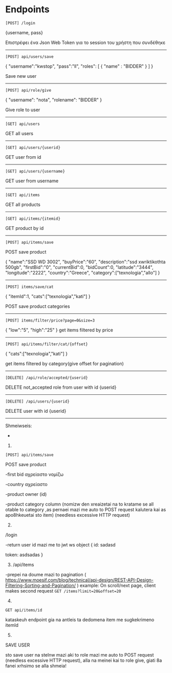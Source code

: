

# Endpoints

`[POST] /login`

{username, pass}

Επιστρέφει ένα Json Web Token για το session του χρήστη που συνδέθηκε

________________

`[POST] api/users/save`

{
    "username":"kwstop",
    "pass":"ll",
    "roles": [
        {
            "name" : "BIDDER"
        }
    ]
}

Save new user
________________

`[POST] api/role/give`

{
    "username": "nota",
    "rolename": "BIDDER"
}

Give role to user

________________

`[GET] api/users`

GET all users

________________

`[GET] api/users/{userid}`

GET user from id

________________

`[GET] api/users/{username}`

GET user from username

________________

`[GET] api/items`

GET all products

________________

`[GET] api/items/{itemid}`

GET product by id

________________

`[POST] api/items/save`

POST save product

{
    "name":"SSD WD 3002",
    "buyPrice":"60",
    "description":"ssd xwriktikothta 500gb",
    "firstBid":"0",
    "currentBid":0,
    "bidCount":0,
    "latitude":"3444",
    "longitude":"2222",
    "country":"Greece",
    "category":["texnologia","allo"]
}

________________

`[POST] items/save/cat`

{
    "itemId":1,
    "cats":["texnologia","kati"]
}

POST save product categories

________________

`[POST] items/filter/price?page=0&size=3`

{
    "low":"5",
    "high":"25"
}
get items filtered by price

________________

`[POST] api/items/filter/cat/{offset}`

{
    "cats":["texnologia","kati"]
}

get items filtered by category(give offset for pagination)

________________

`[DELETE] /api/role/accepted/{userid}`

DELETE not_accepted role from user with id {userid}

________________

`[DELETE] /api/users/{userid}`

DELETE user with id {userid}

________________







Shmeiwseis:

-
1)
`[POST] api/items/save`

POST save product

-first bid αχρείαστο νομίζω

-country αχρείαστο

-product owner (id)

-product category column (nomizw den xreaizetai na to kratame se all otable to category ,as pernaei mazi me auto to POST request kalutera kai as apo8hkeuetai sto item) (needless excessive HTTP request)

2)

/login

-return user id mazi me to jwt ws object 
{
  id: sadasd
  
  token: asdsadas
}



3) /api/items

-prepei na doume mazi to pagination ( https://www.moesif.com/blog/technical/api-design/REST-API-Design-Filtering-Sorting-and-Pagination/ )
 example: On scroll/next page, client makes second request `GET /items?limit=20&offset=20`
 
 
 4)
 
 `GET api/items/id` 
 
 kataskeuh endpoint gia na antleis ta dedomena item me sugkekrimeno itemId
 
 5)
 
 SAVE USER

sto save user na stelnw mazi aki to role mazi me auto to POST request (needless excessive HTTP request), alla na meinei kai to role give, giati 8a fanei xrhsimo se alla shmeia!
 
